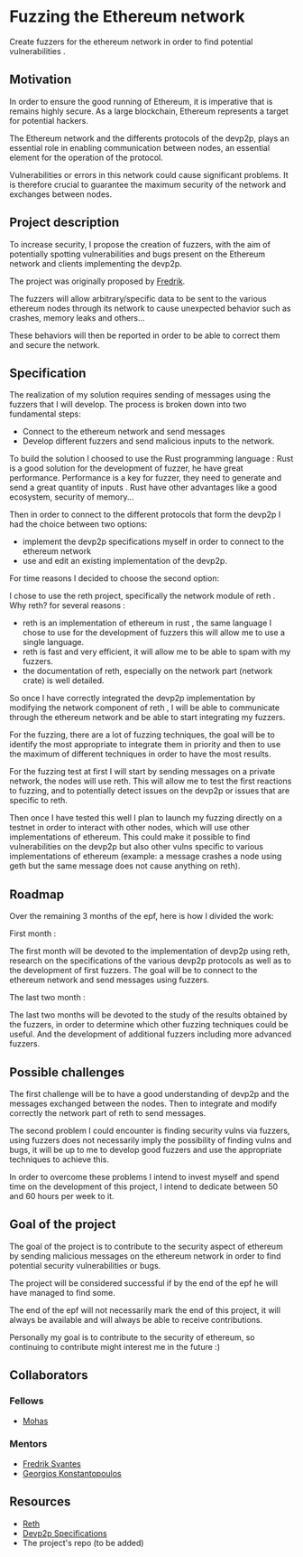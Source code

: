 # Fuzzing the Ethereum network

Create fuzzers for the ethereum network in order to find potential vulnerabilities .

## Motivation

In order to ensure the good running of Ethereum, it is imperative that is remains highly secure. As a large blockchain, Ethereum represents a target for potential hackers. 

The Ethereum network and the differents protocols of the devp2p, plays an essential role in enabling communication between nodes, an essential element for the operation of the protocol. 

Vulnerabilities or errors in this network could cause significant problems. It is therefore crucial to guarantee the maximum security of the network and exchanges between nodes.

## Project description

To increase security, I propose the creation of fuzzers, with the aim of potentially spotting vulnerabilities and bugs present on the Ethereum network and clients implementing the devp2p.

The project was originally proposed by [Fredrik](https://github.com/fredriksvantes).

The fuzzers will allow arbitrary/specific data to be sent to the various ethereum nodes through its network to cause unexpected behavior such as crashes, memory leaks and others...

These behaviors will then be reported in order to be able to correct them and secure the network.

## Specification


The realization of my solution requires sending of messages using the fuzzers that I will develop. The process is broken down into two fundamental steps:
- Connect to the ethereum network and send messages
- Develop different fuzzers and send malicious inputs to the network.


To build the solution I choosed to use the Rust programming language :
Rust is a good solution for the development of fuzzer, he have great performance. Performance is a key for fuzzer, they need to generate and send a great quantity of inputs . Rust have other advantages like a good ecosystem, security of memory...

Then in order to connect to the different protocols that form the devp2p I had the choice between two options:

- implement the devp2p specifications myself in order to connect to the ethereum network
- use and edit an existing implementation of the devp2p.

For time reasons I decided to choose the second option:

I chose to use the reth project, specifically the network module of reth .
Why reth? for several reasons :
- reth is an implementation of ethereum in rust , the same language I chose to use for the development of fuzzers this will allow me
to use a single language.
- reth is fast and very efficient, it will allow me to be able to spam with my fuzzers.
- the documentation of reth, especially on the network part (network crate) is well detailed.

So once I have correctly integrated the devp2p implementation by modifying the network component of reth , I will be able to
communicate through the ethereum network and be able to start integrating my fuzzers.

For the fuzzing, there are a lot of fuzzing techniques, the goal will be to identify the most appropriate to integrate them in priority and then to use the maximum of different techniques in order to have the most results.

For the fuzzing test at first I will start by sending messages on a private network, the nodes will use reth. This will allow me to test the first reactions to fuzzing, and to potentially detect issues on the devp2p or issues that are specific to reth.

Then once I have tested this well I plan to launch my fuzzing directly on a testnet in order to interact with other nodes, which will use other implementations of ethereum. This could make it possible to find vulnerabilities on the devp2p but also other vulns specific to various implementations of ethereum (example: a message crashes a node using geth but the same message does not cause anything on reth).

## Roadmap

Over the remaining 3 months of the epf, here is how I divided the work:

First month :

The first month will be devoted to the implementation of devp2p using reth, research on the specifications of the various devp2p protocols as well as to the development of first fuzzers.
The goal will be to connect to the ethereum network and send messages using fuzzers.

The last two month :

The last two months will be devoted to the study of the results obtained by the fuzzers, in order to determine which other fuzzing techniques could be useful.
And the development of additional fuzzers including more advanced fuzzers.

## Possible challenges

The first challenge will be to have a good understanding of devp2p and the messages exchanged between the nodes.
Then to integrate and modify correctly the network part of reth to send messages.

The second problem I could encounter is finding security vulns via fuzzers, using fuzzers does not necessarily imply the possibility of finding vulns and bugs, it will be up to me to develop good fuzzers and use the appropriate techniques to achieve this.

In order to overcome these problems I intend to invest myself and spend time on the development of this project, I intend to dedicate between 50 and 60 hours per week to it.

## Goal of the project

The goal of the project is to contribute to the security aspect of ethereum by sending malicious messages on the ethereum network
in order to find potential security vulnerabilities or bugs.

The project will be considered successful if by the end of the epf he will have managed to find some.

The end of the epf will not necessarily mark the end of this project, it will always be available and will always be able to receive
contributions.

Personally my goal is to contribute to the security of ethereum, so continuing to contribute might interest me in the future :)

## Collaborators

### Fellows 

- [Mohas](https://github.com/mohasdev) 

### Mentors

- [Fredrik Svantes](https://github.com/fredriksvantes)
- [Georgios Konstantopoulos](https://github.com/gakonst)

## Resources

- [Reth](https://github.com/paradigmxyz/reth)
- [Devp2p Specifications](https://github.com/ethereum/devp2p)
- The project's repo (to be added)